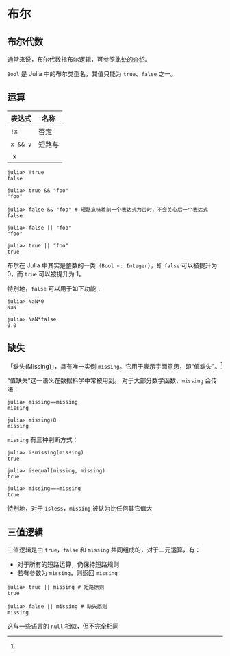 # 布尔
## 布尔代数
通常来说，布尔代数指布尔逻辑，可参照[此处的介绍](../knowledge/bool_logic.md)。

`Bool` 是 Julia 中的布尔类型名，其值只能为 `true`、`false` 之一。

## 运算
| 表达式 | 名称 |
| --- | --- |
| `!x` | 否定 |
| `x && y` | 短路与 |
| `x || y` | 短路或 |

```julia-repl
julia> !true
false

julia> true && "foo"
"foo"

julia> false && "foo" # 短路意味着前一个表达式为否时，不会关心后一个表达式
false

julia> false || "foo"
"foo"

julia> true || "foo"
true
```

布尔在 Julia 中其实是整数的一类（`Bool <: Integer`），即 `false` 可以被提升为 0，而 `true` 可以被提升为 1。

特别地，`false` 可以用于如下功能：
```julia-repl
julia> NaN*0
NaN

julia> NaN*false
0.0
```

## 缺失
「缺失(Missing)」，具有唯一实例 `missing`。它用于表示字面意思，即“值缺失”。[^1]

“值缺失”这一语义在数据科学中常被用到。
对于大部分数学函数，`missing` 会传递：
```julia-repl
julia> missing==missing
missing

julia> missing+8
missing
```

`missing` 有三种判断方式：
```julia-repl
julia> ismissing(missing)
true

julia> isequal(missing, missing)
true

julia> missing===missing
true
```

特别地，对于 `isless`，`missing` 被认为比任何其它值大

## 三值逻辑
三值逻辑是由 `true`，`false` 和 `missing` 共同组成的，对于二元运算，有：
- 对于所有的短路运算，仍保持短路规则
- 若有参数为 `missing`，则返回 `missing`

```julia-repl
julia> true || missing # 短路原则
true

julia> false || missing # 缺失原则
missing
```

[^1]:
这与一些语言的 `null` 相似，但不完全相同

